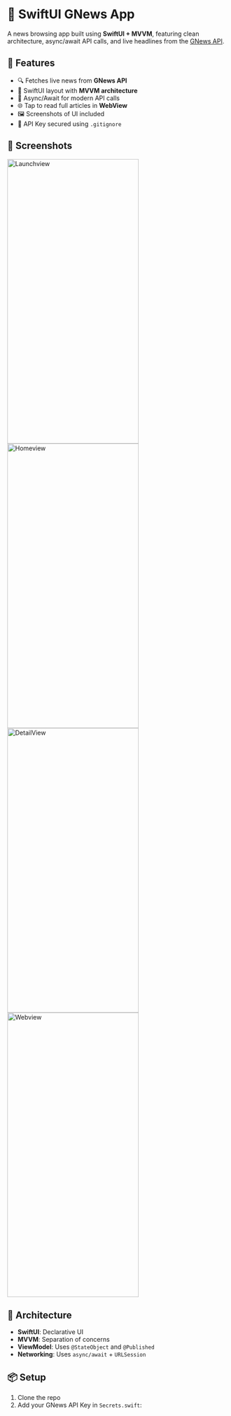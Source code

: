 
# 📰 SwiftUI GNews App

A news browsing app built using **SwiftUI + MVVM**, featuring clean architecture, async/await API calls, and live headlines from the [GNews API](https://gnews.io).

## 🚀 Features

- 🔍 Fetches live news from **GNews API**
- 📱 SwiftUI layout with **MVVM architecture**
- 🔄 Async/Await for modern API calls
- 🌐 Tap to read full articles in **WebView**
- 🖼️ Screenshots of UI included
- 🔐 API Key secured using `.gitignore`

## 📸 Screenshots
<img width="300" height="650" alt="Launchview" src="https://github.com/user-attachments/assets/7d2df882-055d-458a-be44-d82bb3745587" />
<img width="300" height="650" alt="Homeview" src="https://github.com/user-attachments/assets/b7e554c3-d1c3-45c0-84fc-b78e7d2f7ae6" />
<img width="300" height="650" alt="DetailView" src="https://github.com/user-attachments/assets/90e6a853-a4fb-44b6-ac5b-15f721e72b7c" />
<img width="300" height="650" alt="Webview" src="https://github.com/user-attachments/assets/351f6a53-28da-4f53-a6d3-da93bc0ee737" />


## 🧠 Architecture

- **SwiftUI**: Declarative UI
- **MVVM**: Separation of concerns
- **ViewModel**: Uses `@StateObject` and `@Published`
- **Networking**: Uses `async/await` + `URLSession`

## 📦 Setup

1. Clone the repo
2. Add your GNews API Key in `Secrets.swift`:
